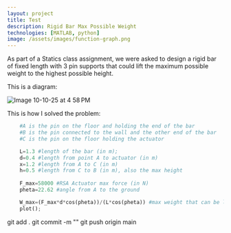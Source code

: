 ```yaml
---
layout: project
title: Test
description: Rigid Bar Max Possible Weight
technologies: [MATLAB, python]
image: /assets/images/function-graph.png
---
```



As part of a Statics class assignment, we were asked to design a rigid bar of fixed length with 3 pin supports that could lift the maximum possible weight to the highest possible height.

This is a diagram:

![Image 10-10-25 at 4 58 PM](https://github.com/user-attachments/assets/3788ef87-fca1-4d51-abec-60dc8e50bdeb)


This is how I solved the problem:

```python
    #A is the pin on the floor and holding the end of the bar
    #B is the pin connected to the wall and the other end of the bar
    #C is the pin on the floor holding the actuator

    L=1.3 #length of the bar (in m);
    d=0.4 #length from point A to actuator (in m)
    x=1.2 #length from A to C (in m)
    h=0.5 #length from C to B (in m), also the max height
    
    F_max=58000 #RSA Actuator max force (in N)
    pheta=22.62 #angle from A to the ground

    W_max=(F_max*d*cos(pheta))/(L*cos(pheta)) #max weight that can be lifted from the height h=0.5m
    plot();
```
git add .
git commit -m "<Commit Edit>"
git push origin main
